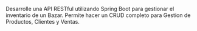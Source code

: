 Desarrolle una API RESTful utilizando Spring Boot para gestionar el inventario de un Bazar.
Permite hacer un CRUD completo para Gestion de Productos, Clientes y Ventas.
